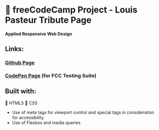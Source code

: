 # :green_book: freeCodeCamp Project - Louis Pasteur Tribute Page
#### Applied Responsive Web Design

## Links:
### [Github Page](https://andremorise.github.io/fcc-tribute-page "Tribute Page | 5-13-2017")
### [CodePen Page](http://codepen.io/Andre_Morise/pen/YVLqNR "Tribute Page | 5-13-2017") (for FCC Testing Suite)

## Built with:
:orange_book: HTML5 :blue_book: CSS
  - Use of meta tags for viewport control and special tags in consideration for accessibility
  - Use of Flexbox and media queries

